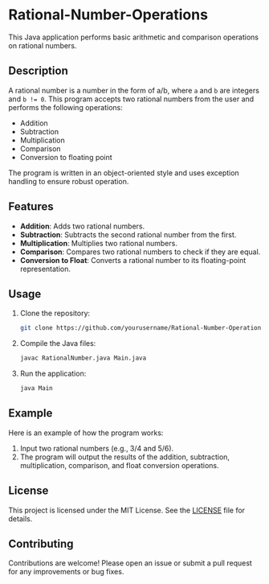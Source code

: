 # Rational-Number-Operations

This Java application performs basic arithmetic and comparison operations on rational numbers.

## Description

A rational number is a number in the form of a/b, where `a` and `b` are integers and `b != 0`. This program accepts two rational numbers from the user and performs the following operations:

- Addition
- Subtraction
- Multiplication
- Comparison
- Conversion to floating point

The program is written in an object-oriented style and uses exception handling to ensure robust operation.

## Features

- **Addition**: Adds two rational numbers.
- **Subtraction**: Subtracts the second rational number from the first.
- **Multiplication**: Multiplies two rational numbers.
- **Comparison**: Compares two rational numbers to check if they are equal.
- **Conversion to Float**: Converts a rational number to its floating-point representation.

## Usage

1. Clone the repository:
    ```bash
    git clone https://github.com/yourusername/Rational-Number-Operations.git
    ```
2. Compile the Java files:
    ```bash
    javac RationalNumber.java Main.java
    ```
3. Run the application:
    ```bash
    java Main
    ```

## Example

Here is an example of how the program works:

1. Input two rational numbers (e.g., 3/4 and 5/6).
2. The program will output the results of the addition, subtraction, multiplication, comparison, and float conversion operations.



## License

This project is licensed under the MIT License. See the [LICENSE](LICENSE) file for details.

## Contributing

Contributions are welcome! Please open an issue or submit a pull request for any improvements or bug fixes.

